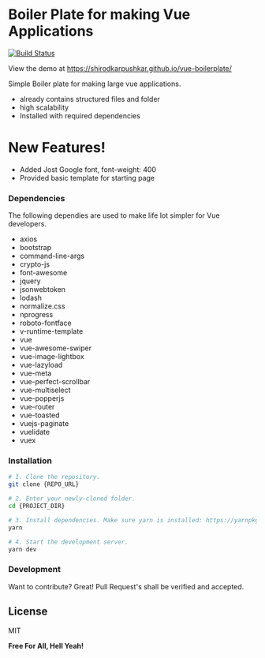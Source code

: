 # Boiler Plate for making Vue Applications

[![Build Status](https://travis-ci.org/joemccann/dillinger.svg?branch=master)](https://travis-ci.org/joemccann/dillinger)

View the demo at https://shirodkarpushkar.github.io/vue-boilerplate/

Simple Boiler plate for making large vue applications.

- already contains structured files and folder
- high scalability
- Installed with required dependencies

# New Features!

- Added Jost Google font, font-weight: 400
- Provided basic template for starting page

### Dependencies

The following dependies are used to make life lot simpler for Vue developers.

- axios
- bootstrap
- command-line-args
- crypto-js
- font-awesome
- jquery
- jsonwebtoken
- lodash
- normalize.css
- nprogress
- roboto-fontface
- v-runtime-template
- vue
- vue-awesome-swiper
- vue-image-lightbox
- vue-lazyload
- vue-meta
- vue-perfect-scrollbar
- vue-multiselect
- vue-popperjs
- vue-router
- vue-toasted
- vuejs-paginate
- vuelidate
- vuex

### Installation

```bash
# 1. Clone the repository.
git clone {REPO_URL}

# 2. Enter your newly-cloned folder.
cd {PROJECT_DIR}

# 3. Install dependencies. Make sure yarn is installed: https://yarnpkg.com/lang/en/docs/install
yarn

# 4. Start the development server.
yarn dev
```

### Development

Want to contribute? Great! Pull Request's shall be verified and accepted.

## License

MIT

**Free For All, Hell Yeah!**
